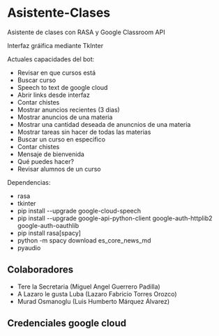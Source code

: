 # Asistente-Clases
Asistente de clases con RASA y Google Classroom API

Interfaz gráifica mediante TkInter

Actuales capacidades del bot:
  - Revisar en que cursos está
  - Buscar curso
  - Speech to text de google cloud
  - Abrir links desde interfaz
  - Contar chistes
  - Mostrar anuncios recientes (3 dias)
  - Mostrar anuncios de una materia
  - Mostrar una cantidad deseada de anuncnios de una materia
  - Mostrar tareas sin hacer de todas las materias
  - Buscar un curso en especifico
  - Contar chistes
  - Mensaje de bienvenida 
  - Qué puedes hacer?
  - Revisar alumnos de un curso

Dependencias:
  - rasa
  - tkinter
  - pip install --upgrade google-cloud-speech
  - pip install --upgrade google-api-python-client google-auth-httplib2 google-auth-oauthlib
  - pip install rasa[spacy]
  - python -m spacy download es_core_news_md
  - pyaudio

## Colaboradores
- Tere la Secretaria (Miguel Angel Guerrero Padilla)
- A Lazaro le gusta Luba (Lazaro Fabricio Torres Orozco)
- Murad Osmanoglu (Luis Humberto Márquez Álvarez)

## Credenciales google cloud

